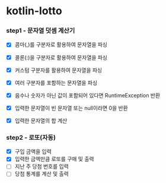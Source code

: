 # kotlin-lotto

### step1 - 문자열 덧셈 계산기
- [x] 콤마(,)를 구분자로 활용하여 문자열을 파싱
- [x] 콜론(:)을 구분자로 활용하여 문자열을 파싱
- [x] 커스텀 구분자를 활용하여 문자열을 파싱
- [x] 여러 구분자를 포함하는 문자열을 파싱
- [x] 음수나 숫자가 아닌 값이 포함되어 있다면 RuntimeException 반환
- [x] 입력한 문자열이 빈 문자열 또는 null이라면 0을 반환
- [x] 입력한 문자열의 합 계산


### step2 - 로또(자동)
- [x] 구입 금액을 입력
- [x] 입력한 금액만큼 로또를 구매 및 출력
- [ ] 지난 주 당첨 번호를 입력
- [ ] 당첨 통계를 계산 및 출력
